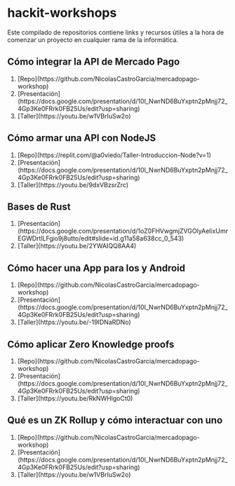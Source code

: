 # hackit-workshops
Este compilado de repositorios contiene links y recursos útiles a la hora de comenzar un proyecto en cualquier rama de la informática. 
## Cómo integrar la API de Mercado Pago 
<ol>
  <li> [Repo](https://github.com/NicolasCastroGarcia/mercadopago-workshop)</li>
  <li> [Presentación](https://docs.google.com/presentation/d/10I_NwrND6BuYxptn2pMnjj72_4Gp3Ke0FRrk0FB25Us/edit?usp=sharing)</li>
  <li> [Taller](https://youtu.be/w1VBrIuSw2o)</li>
</ol>

## Cómo armar una API con NodeJS

<ol>
  <li> [Repo](https://replit.com/@a0viedo/Taller-Introduccion-Node?v=1)</li>
  <li> [Presentación](https://docs.google.com/presentation/d/10I_NwrND6BuYxptn2pMnjj72_4Gp3Ke0FRrk0FB25Us/edit?usp=sharing)</li>
  <li> [Taller](https://youtu.be/9dxVBzsrZrc)</li>
</ol>

## Bases de Rust

<ol>
 <li> [Presentación](https://docs.google.com/presentation/d/1oZ0FHVwgmjZVGOlyAeIixUmrEGWDrtlLFgio9j8utto/edit#slide=id.g11a58a638cc_0_543)</li>
  <li> [Taller](https://youtu.be/2YWAIQQ8AA4)</li>
</ol>

## Cómo hacer una App para Ios y Android

<ol>
  <li> [Repo](https://github.com/NicolasCastroGarcia/mercadopago-workshop)</li>
  <li> [Presentación](https://docs.google.com/presentation/d/10I_NwrND6BuYxptn2pMnjj72_4Gp3Ke0FRrk0FB25Us/edit?usp=sharing)</li>
  <li> [Taller](https://youtu.be/-19IDNaRDNo)</li>
</ol>

## Cómo aplicar Zero Knowledge proofs

<ol>
  <li> [Repo](https://github.com/NicolasCastroGarcia/mercadopago-workshop)</li>
  <li> [Presentación](https://docs.google.com/presentation/d/10I_NwrND6BuYxptn2pMnjj72_4Gp3Ke0FRrk0FB25Us/edit?usp=sharing)</li>
  <li> [Taller](https://youtu.be/RkNWHlgoCt0)</li>
</ol>

## Qué es un ZK Rollup y cómo interactuar con uno

<ol>
  <li> [Repo](https://github.com/NicolasCastroGarcia/mercadopago-workshop)</li>
  <li> [Presentación](https://docs.google.com/presentation/d/10I_NwrND6BuYxptn2pMnjj72_4Gp3Ke0FRrk0FB25Us/edit?usp=sharing)</li>
  <li> [Taller](https://youtu.be/w1VBrIuSw2o)</li>
</ol>
